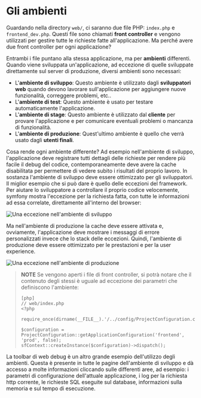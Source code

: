 Gli ambienti
============

Guardando nella directory `web/`, ci saranno due file PHP:
`index.php` e `frontend_dev.php`. Questi file sono chiamati **front controller**
e vengono utilizzati per gestire tutte le richieste fatte all'applicazione. 
Ma perché avere due front controller per ogni applicazione?

Entrambi i file puntano alla stessa applicazione, ma per **ambienti** differenti.
Quando viene sviluppata un'applicazione, ad eccezione di quelle sviluppate
direttamente sul server di produzione, diversi ambienti sono necessari:

  * L'**ambiente di sviluppo**: Questo ambiente è utilizzato dagli
    **sviluppatori web** quando devono lavorare sull'applicazione per
    aggiungere nuove funzionalità, correggere problemi, etc..
  * L'**ambiente di test**: Questo ambiente è usato per testare
    automaticamente l'applicazione.
  * L'**ambiente di stage**: Questo ambiente è utilizzato dal
    **cliente** per provare l'applicazione e per comunicare eventuali
    problemi o mancanza di funzionalità.
  * L'**ambiente di produzione**: Quest'ultimo ambiente è quello che
    verrà usato dagli **utenti finali**.

Cosa rende ogni ambiente differente? Ad esempio nell'ambiente di sviluppo, 
l'applicazione deve registrare tutti dettagli delle richieste per rendere 
più facile il debug del codice, contemporaneamente deve avere la cache 
disabilitata per permettere di vedere subito i risultati del proprio lavoro. 
In sostanza l'ambiente di sviluppo deve essere ottimizzato per gli sviluppatori.
Il miglior esempio che si può dare è quello delle eccezioni del framework. Per 
aiutare lo sviluppatore a controllare il proprio codice velocemente, symfony 
mostra l'eccezione per la richiesta fatta, con tutte le informazioni ad essa 
correlate, direttamente all'interno del browser:

![Una eccezione nell'ambiente di sviluppo](http://www.symfony-project.org/images/jobeet/1_2/01/exception_dev.png)

Ma nell'ambiente di produzione la cache deve essere attivata e, ovviamente,
l'applicazione deve mostrare i messaggi di errore personalizzati invece
che lo stack delle eccezioni. Quindi, l'ambiente di produzione deve essere
ottimizzato per le prestazioni e per la user experience.

![Una eccezione nell'ambiente di produzione](http://www.symfony-project.org/images/jobeet/1_2/01/exception_prod.png)

>**NOTE**
>Se vengono aperti i file di front controller, si potrà notare che il contenuto 
>degli stessi è uguale ad eccezione dei parametri che definiscono l'ambiente:
>
>     [php]
>     // web/index.php
>     <?php
>
>     require_once(dirname(__FILE__).'/../config/ProjectConfiguration.class.php');
>
>     $configuration = ProjectConfiguration::getApplicationConfiguration('frontend', 'prod', false);
>     sfContext::createInstance($configuration)->dispatch();

La toolbar di web debug è un altro grande esempio dell'utilizzo degli ambienti. 
Questa è presente in tutte le pagine dell'ambiente di sviluppo e dà accesso a 
molte informazioni cliccando sulle differenti aree, ad esempio: i parametri di configurazione 
dell'attuale applicazione, i log per la richiesta http corrente, le richieste SQL 
eseguite sul database, informazioni sulla memoria e sul tempo di esecuzione.
